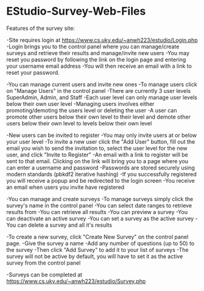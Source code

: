 # EStudio-Survey-Web-Files

Features of the survey site:

-Site requires login at https://www.cs.uky.edu/~anwh223/estudio/Login.php
-Login brings you to the control panel where you can manage/create surveys and retrieve their results and manage/invite new users
-You may reset you password by following the link on the login page and entering your username email address
-You will then receive an email with a link to reset your password.

-You can manage current users and invite new ones
-To manage users click on "Manage Users" in the control panel
-There are currently 3 user levels SuperAdmin, Admin, and Staff
-Each user level can only manage user levels below their own user level
  -Managing users involves either promoting/demoting the users level or deleting the user
  -A user can promote other users below their own level to their level and demote
     other users below their own level to levels below their own level

-New users can be invited to register
-You may only invite users at or below your user level
-To invite a new user click the "Add User" button, fill out the email you wish to send the invitation to, select the user level for the new user, and click "Invite to Register"
-An email with a link to register will be sent to that email.  Clicking on the link will bring you to a page where you can enter a username and password
-Passwords are stored securely using modern standards (pbkdf2 iterative hashing)
-If you successfully registered you will receive a popup and be redirected to the login screen
-You receive an email when users you invite have registered

-You can manage and create surveys
-To manage surveys simply click the survey's name in the control panel
-You can select date ranges to retrieve results from
-You can retrieve all results
-You can preview a survey
-You can deactivate an active survey
-You can set a survey as the active survey
-You can delete a survey and all it's results

-To create a new survey, click "Create New Survey" on the control panel page.
-Give the survey a name
-Add any number of questions (up to 50) to the survey
-Then click "Add Survey" to add it to your list of surveys
-The survey will not be active by default, you will have to set it as the active survey from the control panel

-Surveys can be completed at https://www.cs.uky.edu/~anwh223/estudio/Survey.php
